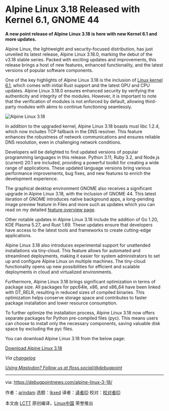 [#]: subject: "Alpine Linux 3.18 Released with Kernel 6.1, GNOME 44"
[#]: via: "https://debugpointnews.com/alpine-linux-3-18/"
[#]: author: "arindam https://debugpointnews.com/author/dpicubegmail-com/"
[#]: collector: "lkxed"
[#]: translator: " "
[#]: reviewer: " "
[#]: publisher: " "
[#]: url: " "

Alpine Linux 3.18 Released with Kernel 6.1, GNOME 44
======

**A new point release of Alpine Linux 3.18 is here with new Kernel 6.1 and more updates.**

Alpine Linux, the lightweight and security-focused distribution, has just unveiled its latest release, Alpine Linux 3.18.0, marking the debut of the v3.18 stable series. Packed with exciting updates and improvements, this release brings a host of new features, enhanced functionality, and the latest versions of popular software components.

One of the key highlights of Alpine Linux 3.18 is the inclusion of [Linux kernel 6.1][1], which comes with initial Rust support and the latest GPU and CPU updates. Alpine Linux 3.18.0 ensures enhanced security by verifying the authenticity and integrity of the modules. However, it is important to note that the verification of modules is not enforced by default, allowing third-party modules with akms to continue functioning seamlessly.

![Alpine Linux 3.18][2]

In addition to the upgraded kernel, Alpine Linux 3.18 boasts musl libc 1.2.4, which now includes TCP fallback in the DNS resolver. This feature enhances the robustness of network communications and ensures reliable DNS resolution, even in challenging network conditions.

Developers will be delighted to find updated versions of popular programming languages in this release. Python 3.11, Ruby 3.2, and Node.js (current) 20.1 are included, providing a powerful toolkit for creating a wide range of applications. These updated language versions bring various performance improvements, bug fixes, and new features to enrich the development experience.

The graphical desktop environment GNOME also receives a significant upgrade in Alpine Linux 3.18, with the inclusion of GNOME 44. This latest iteration of GNOME introduces native background apps, a long-pending image preview feature in Files and more such as updates which you can read on my detailed [feature overview page][3].

Other notable updates in Alpine Linux 3.18 include the addition of Go 1.20, KDE Plasma 5.27, and Rust 1.69. These updates ensure that developers have access to the latest tools and frameworks to create cutting-edge applications.

Alpine Linux 3.18 also introduces experimental support for unattended installations via tiny-cloud. This feature allows for automated and streamlined deployments, making it easier for system administrators to set up and configure Alpine Linux on multiple machines. The tiny-cloud functionality opens up new possibilities for efficient and scalable deployments in cloud and virtualized environments.

Furthermore, Alpine Linux 3.18 brings significant optimization in terms of package size. All packages for ppc64le, x86, and x86_64 have been linked with DT_RELR, resulting in reduced sizes of compiled binaries. This optimization helps conserve storage space and contributes to faster package installation and lower resource consumption.

To further optimize the installation process, Alpine Linux 3.18 now offers separate packages for Python pre-compiled files (pyc). This means users can choose to install only the necessary components, saving valuable disk space by excluding the pyc files.

You can download Alpine Linux 3.18 from the below page:

[Download Alpine Linux 3.18][4]

_Via [changelog][5]_

[_Using Mastodon? Follow us at floss.social/@debugpoint_][6]

--------------------------------------------------------------------------------

via: https://debugpointnews.com/alpine-linux-3-18/

作者：[arindam][a]
选题：[lkxed][b]
译者：[译者ID](https://github.com/译者ID)
校对：[校对者ID](https://github.com/校对者ID)

本文由 [LCTT](https://github.com/LCTT/TranslateProject) 原创编译，[Linux中国](https://linux.cn/) 荣誉推出

[a]: https://debugpointnews.com/author/dpicubegmail-com/
[b]: https://github.com/lkxed/
[1]: https://www.debugpoint.com/linux-kernel-6-1/
[2]: https://debugpointnews.com/wp-content/uploads/2023/05/Alpine-Linux-3.18.jpg
[3]: https://www.debugpoint.com/gnome-44/
[4]: https://dl-cdn.alpinelinux.org/alpine/v3.18/releases/x86_64/alpine-extended-3.18.0-x86_64.iso
[5]: https://alpinelinux.org/posts/Alpine-3.18.0-released.html
[6]: https://floss.social/@debugpoint